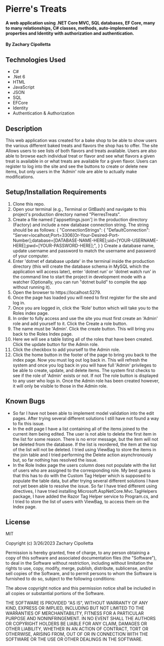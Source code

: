 # Pierre's Treats

#### A web application using .NET Core MVC, SQL databases, EF Core, many to many relationships, C# classes, methods, auto-implemented properties and Identity with authorization and authentication.

#### By Zachary Cipolletta

## Technologies Used

* C#
* .Net 6
* HTML
* JavaScript
* JSON
* SQL
* EFCore
* Identity
* Authentication & Authorization

## Description
This web application was created for a bake shop to be able to show users the various different baked treats and flavors the shop has to offer. The site Allows users to see lists of both flavors and treats available. Users are also able to browse each individual treat or flavor and see what flavors a given treat is available in or what treats are available for a given flavor.  Users can register to log into the site and see the buttons to create or delete new items, but only users in the 'Admin' role are able to actually make modifications.

## Setup/Installation Requirements

1. Clone this repo.
2. Open your terminal (e.g., Terminal or GitBash) and navigate to this project's production directory named "PierresTreats".
3. Create a file named ['appsettings.json'] in the production directory (Factory) and include a new database connection string. The string should be as follows:
{
  "ConnectionStrings": {
    "DefaultConnection": "Server=localhost;Port=3306[Or-Your-Desired-Port-Number];database=[DATABASE-NAME-HERE];uid=[YOUR-USERNAME-HERE];pwd=[YOUR-PASSWORD-HERE];",
  }
}
Create a database name, update username and password to match the username and password of your computer.
4. Enter 'dotnet ef database update' in the terminal inside the production directory (this will create the database schema in MySQL which the application will access later), enter 'dotnet run' or 'dotnet watch run' in the command line to start the project in development mode with a watcher (Optionally, you can run "dotnet build" to compile the app without running it). 
5. Open the browser to https://localhost:5279.
6. Once the page has loaded you will need to first register for the site and log in.
7. Once you are logged in, click the 'Role' button which will take you to the Roles index page.
8. In order to fully access and use the site you must first create an 'Admin' role and add yourself to it. Click the Create a role button.
9. The name must be 'Admin'. Click the create button. This will bring you back to the Roles Index page.
10. Here we will see a table listing all of the roles that have been created.  Click the update button for the Admin role.
11. Click the checkbox to add yourself to the Admin role.
12. Click the home button in the footer of the page to bring you back to the index page. Now you must log out log back in. This will refresh the system and once you log back in you will have full 'Admin' privileges to be able to create, update, and delete items.  The system first checks to see if the role of 'Admin' exists or not. If not The role button is displayed to any user who logs in. Once the Admin role has been created however, it will only be visible to those in the Admin role.


## Known Bugs

* So far I have not been able to implement model validation into the edit pages.  After trying several different solutions I still have not found a way to fix this issue. 
* In the edit page I have a list containing all of the items joined to the current item being edited. The user is not able to delete the first item in the list for some reason.  There is no error message, but the item will not be deleted from the database.  If the list is reordered, the item at the top of the list will not be deleted. I tried using ViewBag to store the items in the join table and I tried performing the Delete action asynchronously but, so far nothing has resolved the issue.
* In the Role Index page the users column does not populate with the list of users who are assigned to the corresponding role. My best guess is that this has to do with the Custom Tag Helper which is supposed to populate the table data, but after trying several different solutions I have not yet been able to resolve the issue. So far I have tried different using directives, I have tried installing Microsoft.AspNetCore.Mvc.TagHelpers package, I have added the Razor Tag Helper service to Program.cs, and I tried to store the list of users with ViewBag, to access them on the Index page.

## License
MIT

Copyright (c) 3/26/2023 Zachary Cipolletta

Permission is hereby granted, free of charge, to any person obtaining a copy
of this software and associated documentation files (the "Software"), to deal
in the Software without restriction, including without limitation the rights
to use, copy, modify, merge, publish, distribute, sublicense, and/or sell
copies of the Software, and to permit persons to whom the Software is
furnished to do so, subject to the following conditions:

The above copyright notice and this permission notice shall be included in all
copies or substantial portions of the Software.

THE SOFTWARE IS PROVIDED "AS IS", WITHOUT WARRANTY OF ANY KIND, EXPRESS OR
IMPLIED, INCLUDING BUT NOT LIMITED TO THE WARRANTIES OF MERCHANTABILITY,
FITNESS FOR A PARTICULAR PURPOSE AND NONINFRINGEMENT. IN NO EVENT SHALL THE
AUTHORS OR COPYRIGHT HOLDERS BE LIABLE FOR ANY CLAIM, DAMAGES OR OTHER
LIABILITY, WHETHER IN AN ACTION OF CONTRACT, TORT OR OTHERWISE, ARISING FROM,
OUT OF OR IN CONNECTION WITH THE SOFTWARE OR THE USE OR OTHER DEALINGS IN THE
SOFTWARE.
